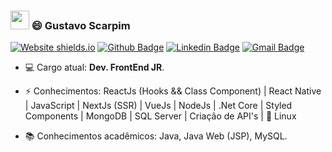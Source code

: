 ### <img src="https://media.giphy.com/media/hvRJCLFzcasrR4ia7z/giphy.gif" width="30px"> 😄 Gustavo Scarpim 

[![Website shields.io](https://img.shields.io/website-ReactJs-down-green-red/http/shields.io.svg)](https://guscarpim.github.io/Portfolio/)
[![Github Badge](https://img.shields.io/badge/-GuScarpim-000?style=flat-square&logo=Github&logoColor=white&link=https://github.com/GuScarpim)](https://github.com/GuScarpim)
[![Linkedin Badge](https://img.shields.io/badge/-GustavoScarpim-blue?style=flat-square&logo=Linkedin&logoColor=white&link=https://www.linkedin.com/in/gustavoscarpim/)](https://www.linkedin.com/in/gustavoscarpim/)
[![Gmail Badge](https://img.shields.io/badge/-gustavoscarpim@gmail.com-c14438?style=flat-square&logo=Gmail&logoColor=white&link=mailto:gustavoscarpim@gmail.com)](mailto:gustavoscarpim@gmail.com)
<br>
-  💻 Cargo atual: <b>Dev. FrontEnd JR</b>.

-  ⚡ Conhecimentos: ReactJs (Hooks && Class Component) | React Native | JavaScript | NextJs (SSR) | VueJs | NodeJs | .Net Core | Styled Components | MongoDB | SQL Server | Criação de API's | 🐧 Linux

-  :books: Conhecimentos acadêmicos: Java, Java Web (JSP), MySQL.

<!--
**GuScarpim/GusCarpim** is a ✨ _special_ ✨ repository because its `README.md` (this file) appears on your GitHub profile.

Here are some ideas to get you started:

- 🔭 I’m currently working on ...
- 🌱 I’m currently learning ...
- 👯 I’m looking to collaborate on ...
- 🤔 I’m looking for help with ...
- 💬 Ask me about ...
- 📫 How to reach me: ...
- 😄 Pronouns: ...
- ⚡ Fun fact: ...
-->


